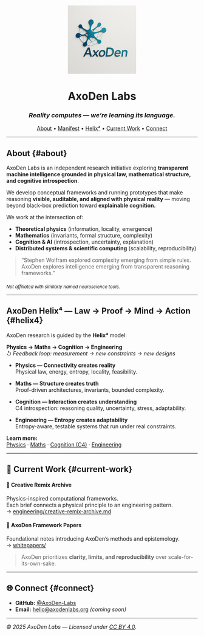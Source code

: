 <p align="center">
  <img src="axoden-logo.jpg" alt="AxoDen Labs Logo" width="180"/>
</p>

<h1 align="center">AxoDen Labs</h1>
<h3 align="center"><em>Reality computes — we’re learning its language.</em></h3>

<p align="center">
  <a href="#about">About</a> • 
  <a href="MANIFEST.md">Manifest</a> • 
  <a href="#helix4">Helix⁴</a> •
  <a href="#current-work">Current Work</a> • 
  <a href="#connect">Connect</a>
</p>

---

## About {#about}

AxoDen Labs is an independent research initiative exploring **transparent machine intelligence grounded in physical law, mathematical structure, and cognitive introspection**.

We develop conceptual frameworks and running prototypes that make reasoning **visible, auditable, and aligned with physical reality** — moving beyond black-box prediction toward **explainable cognition.**

We work at the intersection of:

- **Theoretical physics** (information, locality, emergence)
- **Mathematics** (invariants, formal structure, complexity)
- **Cognition & AI** (introspection, uncertainty, explanation)
- **Distributed systems & scientific computing** (scalability, reproducibility)

> “Stephen Wolfram explored complexity emerging from simple rules.  
> AxoDen explores intelligence emerging from transparent reasoning frameworks.”

<sub>*Not affiliated with similarly named neuroscience tools.*</sub>

---

## AxoDen Helix⁴ — Law → Proof → Mind → Action {#helix4}

AxoDen research is guided by the **Helix⁴** model:

**Physics → Maths → Cognition → Engineering**  
↺ *Feedback loop: measurement → new constraints → new designs*

- **Physics — Connectivity creates reality**  
  Physical law, energy, entropy, locality, feasibility.

- **Maths — Structure creates truth**  
  Proof-driven architectures, invariants, bounded complexity.

- **Cognition — Interaction creates understanding**  
  C4 introspection: reasoning quality, uncertainty, stress, adaptability.

- **Engineering — Entropy creates adaptability**  
  Entropy-aware, testable systems that run under real constraints.

**Learn more:**  
[Physics](./physics/whitepaper-0.md) ·
[Maths](./maths/proof-driven-architecture.md) ·
[Cognition (C4)](./cognition/c4-explainer.md) ·
[Engineering](./engineering/innovation-portfolio-2025.md)

---

## 🧩 Current Work {#current-work}

#### 🔬 Creative Remix Archive
Physics-inspired computational frameworks.  
Each brief connects a physical principle to an engineering pattern.  
→ [engineering/creative-remix-archive.md](./engineering/creative-remix-archive.md)

#### 📜 AxoDen Framework Papers
Foundational notes introducing AxoDen’s methods and epistemology.  
→ [whitepapers/](./whitepapers/README.md)

> AxoDen prioritizes **clarity, limits, and reproducibility** over scale-for-its-own-sake.

---

## 🌐 Connect {#connect}

- **GitHub:** [@AxoDen-Labs](https://github.com/AxoDen-Labs)  
- **Email:** hello@axodenlabs.org *(coming soon)*

---

_© 2025 AxoDen Labs — Licensed under [CC BY 4.0](https://creativecommons.org/licenses/by/4.0/)._
